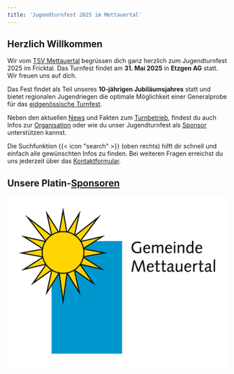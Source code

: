 ```yaml
---
title: 'Jugendturnfest 2025 im Mettauertal'
---
```


Herzlich Willkommen
-------------------

Wir vom [TSV Mettauertal](https://tsvmettauertal.ch/) begrüssen dich ganz herzlich zum Jugendturnfest 2025 im Fricktal.
Das Turnfest findet am **31. Mai 2025** in **Etzgen AG** statt.
Wir freuen uns auf dich.

Das Fest findet als Teil unseres **10-jährigen Jubiläumsjahres** statt
und bietet regionalen Jugendriegen die optimale Möglichkeit einer Generalprobe für das [eidgenössische Turnfest](https://lausanne2025.ch/de).

Neben den aktuellen [News](/news) und Fakten zum [Turnbetrieb](/turnbetrieb),
findest du auch Infos zur [Organisation](/organisation)
oder wie du unser Jugendturnfest als [Sponsor](/marketing) unterstützen kannst.

Die Suchfunktion {{< icon "search" >}} (oben rechts) hilft dir schnell und einfach alle gewünschten Infos zu finden.
Bei weiteren Fragen erreichst du uns jederzeit über das [Kontaktformular](/contact).


Unsere Platin-[Sponsoren](marketing/sponsoren)
----------------------------------------------

<a href="https://www.mettauertal.ch" target="blank">
  <img src="marketing/sponsoren/platin/mettauertal.png" alt="mettauertal" class="nozoom">
</a>
